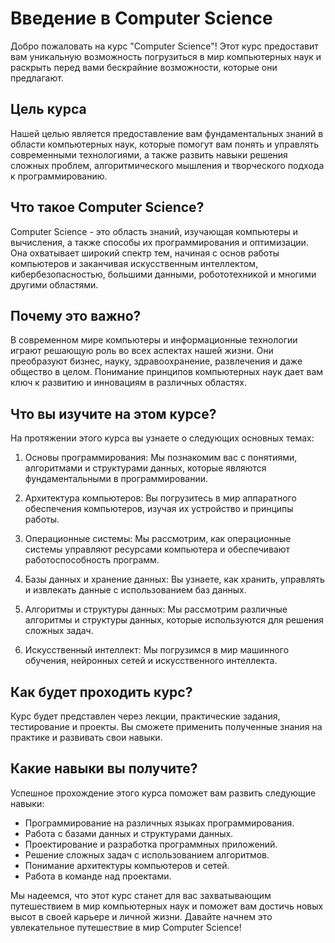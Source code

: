 # Введение в Computer Science

Добро пожаловать на курс "Computer Science"! Этот курс предоставит вам уникальную возможность погрузиться в мир компьютерных наук и раскрыть перед вами бескрайние возможности, которые они предлагают.

## Цель курса

Нашей целью является предоставление вам фундаментальных знаний в области компьютерных наук, которые помогут вам понять и управлять современными технологиями, а также развить навыки решения сложных проблем, алгоритмического мышления и творческого подхода к программированию.

## Что такое Computer Science?

Computer Science - это область знаний, изучающая компьютеры и вычисления, а также способы их программирования и оптимизации. Она охватывает широкий спектр тем, начиная с основ работы компьютеров и заканчивая искусственным интеллектом, кибербезопасностью, большими данными, робототехникой и многими другими областями.

## Почему это важно?

В современном мире компьютеры и информационные технологии играют решающую роль во всех аспектах нашей жизни. Они преобразуют бизнес, науку, здравоохранение, развлечения и даже общество в целом. Понимание принципов компьютерных наук дает вам ключ к развитию и инновациям в различных областях.

## Что вы изучите на этом курсе?

На протяжении этого курса вы узнаете о следующих основных темах:

1. Основы программирования: Мы познакомим вас с понятиями, алгоритмами и структурами данных, которые являются фундаментальными в программировании.

2. Архитектура компьютеров: Вы погрузитесь в мир аппаратного обеспечения компьютеров, изучая их устройство и принципы работы.

3. Операционные системы: Мы рассмотрим, как операционные системы управляют ресурсами компьютера и обеспечивают работоспособность программ.

4. Базы данных и хранение данных: Вы узнаете, как хранить, управлять и извлекать данные с использованием баз данных.

5. Алгоритмы и структуры данных: Мы рассмотрим различные алгоритмы и структуры данных, которые используются для решения сложных задач.

6. Искусственный интеллект: Мы погрузимся в мир машинного обучения, нейронных сетей и искусственного интеллекта.

## Как будет проходить курс?

Курс будет представлен через лекции, практические задания, тестирование и проекты. Вы сможете применить полученные знания на практике и развивать свои навыки.

## Какие навыки вы получите?

Успешное прохождение этого курса поможет вам развить следующие навыки:

- Программирование на различных языках программирования.
- Работа с базами данных и структурами данных.
- Проектирование и разработка программных приложений.
- Решение сложных задач с использованием алгоритмов.
- Понимание архитектуры компьютеров и сетей.
- Работа в команде над проектами.

Мы надеемся, что этот курс станет для вас захватывающим путешествием в мир компьютерных наук и поможет вам достичь новых высот в своей карьере и личной жизни. Давайте начнем это увлекательное путешествие в мир Computer Science!